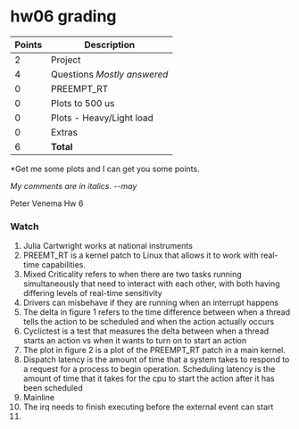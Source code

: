 # hw06 grading

| Points      | Description |
| ----------- | ----------- |
|  2 | Project 
|  4 | Questions    *Mostly answered*
|  0 | PREEMPT_RT
|  0 | Plots to 500 us
|  0 | Plots - Heavy/Light load
|  0 | Extras
|  6 | **Total**

*Get me some plots and I can get you some points.

*My comments are in italics. --may*

Peter Venema Hw 6

### Watch
1. Julia Cartwright works at national instruments
2. PREEMT_RT is a kernel patch to Linux that allows it to work with real-time capabilities. 
3. Mixed Criticality refers to when there are two tasks running simultaneously that need to interact with each other, with both having differing levels of real-time sensitivity
4. Drivers can misbehave if they are running when an interrupt happens
5. The delta in figure 1 refers to the time difference between when a thread tells the action to be scheduled and when the action actually occurs
6. Cyclictest is a test that measures the delta between when a thread starts an action vs when it wants to turn on to start an action
7. The plot in figure 2 is a plot of the PREEMPT_RT patch in a main kernel. 
8. Dispatch latency is the amount of time that a system takes to respond to a request for a process to begin operation.
	Scheduling latency is the amount of time that it takes for the cpu to start the action after it has been scheduled
9. Mainline
10. The irq needs to finish executing before the external event can start
11. 
